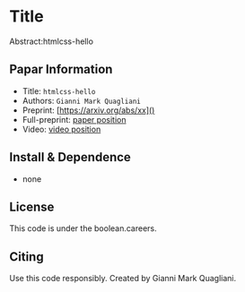 Title
===
Abstract:htmlcss-hello
## Papar Information
- Title:  `htmlcss-hello`
- Authors:  `Gianni Mark Quagliani`
- Preprint: [https://arxiv.org/abs/xx]()
- Full-preprint: [paper position]()
- Video: [video position]()

## Install & Dependence
- none

## License
This code is under the boolean.careers.
## Citing 
Use this code responsibly. Created by Gianni Mark Quagliani.
```
```
